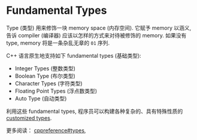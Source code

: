 # Fundamental Types

Type (类型) 用来修饰一块 memory space (内存空间).
它赋予 memory 以涵义, 告诉 compiler (编译器) 应该以怎样的方式来对待被修饰的 memory.
如果没有 type, memory 将是一条杂乱无章的 `01` 序列.

C++ 语言原生地支持如下 fundamental types (基础类型):

- Integer Types (整数类型)
- Boolean Type (布尔类型)
- Character Types (字符类型)
- Floating Point Types (浮点数类型)
- Auto Type (自动类型)

利用这些 fundamental types, 程序员可以构建各种复杂的、具有特殊性质的
[customized types](course://Variables_and_Basic_Types/Customized_Types).

更多阅读：
[cppreference#types](https://en.cppreference.com/w/cpp/language/types),

<!--
  > - `std::nullptr_t`: 还记得 C 里 Null Pointer_Type 的值为 `NULL` (实际上是一个值为 0 的宏定义) 吗?
  > C++ 里已用一个全新的关键字 `nullptr` 来替代它。
  > 而 `std::nullptr_t` 就是 `nullptr` 的 Type.
-->
